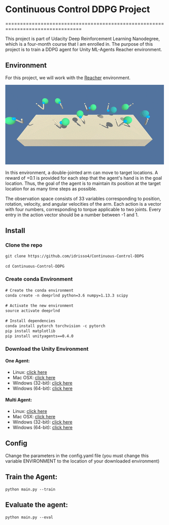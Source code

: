 # Continuous Control DDPG Project

================================================================================


This project is part of Udacity Deep Reinforcement Learning Nanodegree, which is a four-month course that I am enrolled in.
The purpose of this project is to train a DDPG agent for Unity ML-Agents Reacher environment.


## Environment

For this project, we will work with the [Reacher](https://github.com/Unity-Technologies/ml-agents/blob/main/docs/Learning-Environment-Examples.md#reacher) environment.


![Environment](reacher.gif)

In this environment, a double-jointed arm can move to target locations.
A reward of +0.1 is provided for each step that the agent's hand is in the goal location. Thus, the goal of the agent is to maintain its position at the target location for as many time steps as possible.

The observation space consists of 33 variables corresponding to position, rotation, velocity, and angular velocities of the arm. Each action is a vector with four numbers, corresponding to torque applicable to two joints. Every entry in the action vector should be a number between -1 and 1.


## Install


### Clone the repo

```
git clone https://github.com/idrisso4/Continuous-Control-DDPG

cd Continuous-Control-DDPG
```

### Create conda Environment

```
# Create the conda environment
conda create -n deeprlnd python=3.6 numpy=1.13.3 scipy

# Activate the new environment
source activate deeprlnd

# Install dependencies
conda install pytorch torchvision -c pytorch
pip install matplotlib
pip install unityagents==0.4.0
```

### Download the Unity Environment

#### One Agent:

- Linux: [click here](https://s3-us-west-1.amazonaws.com/udacity-drlnd/P2/Reacher/one_agent/Reacher_Linux.zip)
- Mac OSX: [click here](https://s3-us-west-1.amazonaws.com/udacity-drlnd/P2/Reacher/one_agent/Reacher.app.zip)
- Windows (32-bit): [click here](https://s3-us-west-1.amazonaws.com/udacity-drlnd/P2/Reacher/one_agent/Reacher_Windows_x86.zip)
- Windows (64-bit): [click here](https://s3-us-west-1.amazonaws.com/udacity-drlnd/P2/Reacher/one_agent/Reacher_Windows_x86_64.zip)

#### Multi Agent:

- Linux: [click here](https://s3-us-west-1.amazonaws.com/udacity-drlnd/P2/Reacher/Reacher_Linux.zip)
- Mac OSX: [click here](https://s3-us-west-1.amazonaws.com/udacity-drlnd/P2/Reacher/Reacher.app.zip)
- Windows (32-bit): [click here](https://s3-us-west-1.amazonaws.com/udacity-drlnd/P2/Reacher/Reacher_Windows_x86.zip)
- Windows (64-bit): [click here](https://s3-us-west-1.amazonaws.com/udacity-drlnd/P2/Reacher/Reacher_Windows_x86_64.zip)

## Config

Change the parameters in the config.yaml file
(you must change this variable ENVIRONMENT to the location of your downloaded environment)

## Train the Agent:

```
python main.py --train
```

## Evaluate the agent:

```
python main.py --eval
```
